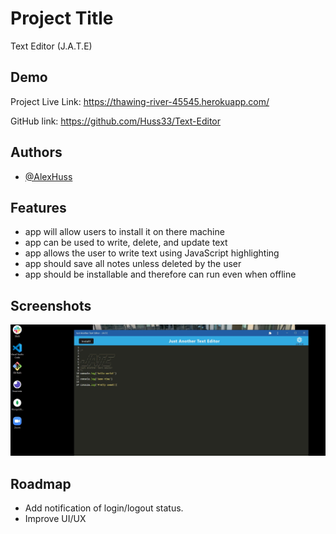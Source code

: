 
# Project Title

Text Editor (J.A.T.E)


## Demo

Project Live Link: https://thawing-river-45545.herokuapp.com/

GitHub link: https://github.com/Huss33/Text-Editor

## Authors

- [@AlexHuss](https://github.com/Huss33)

## Features

- app will allow users to install it on there machine
- app can be used to write, delete, and update text
- app allows the user to write text using JavaScript highlighting
- app should save all notes unless deleted by the user
- app should be installable and therefore can run even when offline

## Screenshots

![App Screenshot](https://github.com/Huss33/Text-Editor/blob/main/Assets/text%20editor%20snip.JPG)


## Roadmap

- Add notification of login/logout status.
- Improve UI/UX


